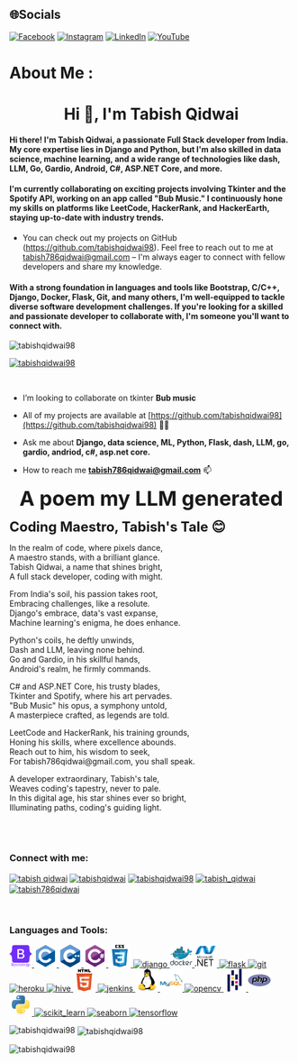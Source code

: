 ## 🌐Socials
[![Facebook](https://img.shields.io/badge/Facebook-%231877F2.svg?logo=Facebook&logoColor=white)](https://www.facebook.com/tabish.qidwai.94) [![Instagram](https://img.shields.io/badge/Instagram-%23E4405F.svg?logo=Instagram&logoColor=white)](https://instagram.com/tabixh_novarx) [![LinkedIn](https://img.shields.io/badge/LinkedIn-%230077B5.svg?logo=linkedin&logoColor=white)](https://www.linkedin.com/in/tabish-qidwai/) [![YouTube](https://img.shields.io/badge/YouTube-%23FF0000.svg?logo=YouTube&logoColor=white)](https://www.youtube.com/channel/UCikNeraMWPp3RUn7t-SZ6Ng)


# About Me :
<h1 align="center">Hi 👋, I'm Tabish Qidwai</h1>

<h4 align="left">Hi there! I'm Tabish Qidwai, a passionate Full Stack developer from India. My core expertise lies in Django and Python, but I'm also skilled in data science, machine learning, and a wide range of technologies like dash, LLM, Go, Gardio, Android, C#, ASP.NET Core, and more.</h4>

<h4>I'm currently collaborating on exciting projects involving Tkinter and the Spotify API, working on an app called "Bub Music." I continuously hone my skills on platforms like LeetCode, HackerRank, and HackerEarth, staying up-to-date with industry trends.</h4>

- You can check out my projects on GitHub (https://github.com/tabishqidwai98). Feel free to reach out to me at tabish786qidwai@gmail.com – I'm always eager to connect with fellow developers and share my knowledge.

<h4>With a strong foundation in languages and tools like Bootstrap, C/C++, Django, Docker, Flask, Git, and many others, I'm well-equipped to tackle diverse software development challenges. If you're looking for a skilled and passionate developer to collaborate with, I'm someone you'll want to connect with.</h4>

<p align="left"> <img src="https://komarev.com/ghpvc/?username=tabishqidwai98&label=Profile%20views&color=0e75b6&style=flat" alt="tabishqidwai98" /> </p>

<p align="left"> <a href="https://github.com/ryo-ma/github-profile-trophy"><img src="https://github-profile-trophy.vercel.app/?username=tabishqidwai98" alt="tabishqidwai98" /></a> </p>

<p align="left"> <a href="https://twitter.com/" target="blank"><img src="https://img.shields.io/twitter/follow/?logo=twitter&style=for-the-badge" alt="" /></a> </p>

- I’m looking to collaborate on tkinter **Bub music**

- All of my projects are available at [https://github.com/tabishqidwai98](https://github.com/tabishqidwai98) 👨‍💻 

- Ask me about **Django, data science, ML, Python, Flask, dash, LLM, go, gardio, andriod, c#, asp.net core.**

- How to reach me **tabish786qidwai@gmail.com** 📫

<p align="center"><span style="font-weight:bold; font-size:36px;">A poem my LLM generated</span></p>

<p align="left"><span style="font-weight:bold; font-size:24px;">Coding Maestro, Tabish's Tale 😊</span></p>
<p>In the realm of code, where pixels dance,<br>
A maestro stands, with a brilliant glance.<br>
Tabish Qidwai, a name that shines bright,<br>
A full stack developer, coding with might.</p>
<p>From India's soil, his passion takes root,<br>
Embracing challenges, like a resolute.<br>
Django's embrace, data's vast expanse,<br>
Machine learning's enigma, he does enhance.</p>
<p>Python's coils, he deftly unwinds,<br>
Dash and LLM, leaving none behind.<br>
Go and Gardio, in his skillful hands,<br>
Android's realm, he firmly commands.</p>
<p>C# and ASP.NET Core, his trusty blades,<br>
Tkinter and Spotify, where his art pervades.<br>
"Bub Music" his opus, a symphony untold,<br>
A masterpiece crafted, as legends are told.</p>
<p>LeetCode and HackerRank, his training grounds,<br>
Honing his skills, where excellence abounds.<br>
Reach out to him, his wisdom to seek,<br>
For tabish786qidwai@gmail.com, you shall speak.</p>
<p>A developer extraordinary, Tabish's tale,<br>
Weaves coding's tapestry, never to pale.<br>
In this digital age, his star shines ever so bright,<br>
Illuminating paths, coding's guiding light.</p

<br><br>
<h3 align="left">Connect with me:</h3>
<p align="left">
<a href="https://linkedin.com/in/tabish qidwai" target="blank"><img align="center" src="https://raw.githubusercontent.com/rahuldkjain/github-profile-readme-generator/master/src/images/icons/Social/linked-in-alt.svg" alt="tabish qidwai" height="30" width="40" /></a>
<a href="https://kaggle.com/tabishqidwai" target="blank"><img align="center" src="https://raw.githubusercontent.com/rahuldkjain/github-profile-readme-generator/master/src/images/icons/Social/kaggle.svg" alt="tabishqidwai" height="30" width="40" /></a>
<a href="https://www.hackerrank.com/tabishqidwai98" target="blank"><img align="center" src="https://raw.githubusercontent.com/rahuldkjain/github-profile-readme-generator/master/src/images/icons/Social/hackerrank.svg" alt="tabishqidwai98" height="30" width="40" /></a>
<a href="https://www.leetcode.com/tabish_qidwai" target="blank"><img align="center" src="https://raw.githubusercontent.com/rahuldkjain/github-profile-readme-generator/master/src/images/icons/Social/leet-code.svg" alt="tabish_qidwai" height="30" width="40" /></a>
<a href="https://www.hackerearth.com/tabish786qidwai" target="blank"><img align="center" src="https://raw.githubusercontent.com/rahuldkjain/github-profile-readme-generator/master/src/images/icons/Social/hackerearth.svg" alt="tabish786qidwai" height="30" width="40" /></a>
</p>

<br>
<h3 align="left">Languages and Tools:</h3>
<a href="https://getbootstrap.com" target="_blank" rel="noreferrer"> <img src="https://raw.githubusercontent.com/devicons/devicon/master/icons/bootstrap/bootstrap-plain-wordmark.svg" alt="bootstrap" width="40" height="40"/> </a> <a href="https://www.cprogramming.com/" target="_blank" rel="noreferrer"> <img src="https://raw.githubusercontent.com/devicons/devicon/master/icons/c/c-original.svg" alt="c" width="40" height="40"/> </a> <a href="https://www.w3schools.com/cpp/" target="_blank" rel="noreferrer"> <img src="https://raw.githubusercontent.com/devicons/devicon/master/icons/cplusplus/cplusplus-original.svg" alt="cplusplus" width="40" height="40"/> </a> <a href="https://www.w3schools.com/cs/" target="_blank" rel="noreferrer"> <img src="https://raw.githubusercontent.com/devicons/devicon/master/icons/csharp/csharp-original.svg" alt="csharp" width="40" height="40"/> </a> <a href="https://www.w3schools.com/css/" target="_blank" rel="noreferrer"> <img src="https://raw.githubusercontent.com/devicons/devicon/master/icons/css3/css3-original-wordmark.svg" alt="css3" width="40" height="40"/> </a> <a href="https://www.djangoproject.com/" target="_blank" rel="noreferrer"> <img src="https://cdn.worldvectorlogo.com/logos/django.svg" alt="django" width="40" height="40"/> </a> <a href="https://www.docker.com/" target="_blank" rel="noreferrer"> <img src="https://raw.githubusercontent.com/devicons/devicon/master/icons/docker/docker-original-wordmark.svg" alt="docker" width="40" height="40"/> </a> <a href="https://dotnet.microsoft.com/" target="_blank" rel="noreferrer"> <img src="https://raw.githubusercontent.com/devicons/devicon/master/icons/dot-net/dot-net-original-wordmark.svg" alt="dotnet" width="40" height="40"/> </a> <a href="https://flask.palletsprojects.com/" target="_blank" rel="noreferrer"> <img src="https://www.vectorlogo.zone/logos/pocoo_flask/pocoo_flask-icon.svg" alt="flask" width="40" height="40"/> </a> <a href="https://git-scm.com/" target="_blank" rel="noreferrer"> <img src="https://www.vectorlogo.zone/logos/git-scm/git-scm-icon.svg" alt="git" width="40" height="40"/> </a> <a href="https://heroku.com" target="_blank" rel="noreferrer"> <img src="https://www.vectorlogo.zone/logos/heroku/heroku-icon.svg" alt="heroku" width="40" height="40"/> </a> <a href="https://hive.apache.org/" target="_blank" rel="noreferrer"> <img src="https://www.vectorlogo.zone/logos/apache_hive/apache_hive-icon.svg" alt="hive" width="40" height="40"/> </a> <a href="https://www.w3.org/html/" target="_blank" rel="noreferrer"> <img src="https://raw.githubusercontent.com/devicons/devicon/master/icons/html5/html5-original-wordmark.svg" alt="html5" width="40" height="40"/> </a> <a href="https://www.jenkins.io" target="_blank" rel="noreferrer"> <img src="https://www.vectorlogo.zone/logos/jenkins/jenkins-icon.svg" alt="jenkins" width="40" height="40"/> </a> <a href="https://www.linux.org/" target="_blank" rel="noreferrer"> <img src="https://raw.githubusercontent.com/devicons/devicon/master/icons/linux/linux-original.svg" alt="linux" width="40" height="40"/> </a> <a href="https://www.mysql.com/" target="_blank" rel="noreferrer"> <img src="https://raw.githubusercontent.com/devicons/devicon/master/icons/mysql/mysql-original-wordmark.svg" alt="mysql" width="40" height="40"/> </a> <a href="https://opencv.org/" target="_blank" rel="noreferrer"> <img src="https://www.vectorlogo.zone/logos/opencv/opencv-icon.svg" alt="opencv" width="40" height="40"/> </a> <a href="https://pandas.pydata.org/" target="_blank" rel="noreferrer"> <img src="https://raw.githubusercontent.com/devicons/devicon/2ae2a900d2f041da66e950e4d48052658d850630/icons/pandas/pandas-original.svg" alt="pandas" width="40" height="40"/> </a> <a href="https://www.php.net" target="_blank" rel="noreferrer"> <img src="https://raw.githubusercontent.com/devicons/devicon/master/icons/php/php-original.svg" alt="php" width="40" height="40"/> </a> <a href="https://www.python.org" target="_blank" rel="noreferrer"> <img src="https://raw.githubusercontent.com/devicons/devicon/master/icons/python/python-original.svg" alt="python" width="40" height="40"/> </a> <a href="https://scikit-learn.org/" target="_blank" rel="noreferrer"> <img src="https://upload.wikimedia.org/wikipedia/commons/0/05/Scikit_learn_logo_small.svg" alt="scikit_learn" width="40" height="40"/> </a> <a href="https://seaborn.pydata.org/" target="_blank" rel="noreferrer"> <img src="https://seaborn.pydata.org/_images/logo-mark-lightbg.svg" alt="seaborn" width="40" height="40"/> </a> <a href="https://www.tensorflow.org" target="_blank" rel="noreferrer"> <img src="https://www.vectorlogo.zone/logos/tensorflow/tensorflow-icon.svg" alt="tensorflow" width="40" height="40"/> </a> </p>

<p><img align="left" src="https://github-readme-stats.vercel.app/api/top-langs?username=tabishqidwai98&theme=github_dark_dimmed&show_icons=true&locale=en&layout=donut" alt="tabishqidwai98" /></p>

<p>&nbsp;<img align="center" src="https://github-readme-stats.vercel.app/api?username=tabishqidwai98&theme=github_dark_dimmed&show_icons=true" alt="tabishqidwai98" /></p>

<p><img align="center" src="https://github-readme-streak-stats.herokuapp.com/?user=tabishqidwai98&](https://github-readme-streak-stats.herokuapp.com/demo/?user=tabishqidwai98&theme=dark&hide_border=true&border_radius=4.5&locale=en&date_format=&mode=daily&exclude_days=&sections=total%2Ccurrent%2Clongest&card_width=495&type=svg&background-type=solid&properties=background" alt="tabishqidwai98" /></p>

